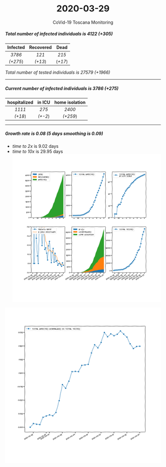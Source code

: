 <div align='center'>

# 2020-03-29
CoVid-19 Toscana Monitoring
</div>

##### Total number of infected individuals is 4122 (+305)
Infected | Recovered | Dead
:---: | :---: | :---:
*3786* | *121* | *215*
*(+275*) | *(+13*) | (*+17*)

*Total number of tested individuals is 27579 (+1966)*
***
##### Current number of infected individuals is 3786 (+275)
hospitalized | in ICU | home isolation
:---: | :---: | :---:
*1111* |*275* |*2400*
*(+18*) |*(+-2*) |*(+259*)
***
##### Growth rate is 0.08 (5 days smoothing is 0.09)
- *time to 2x* is 9.02 days
- *time to 10x* is 29.95 days
![stats][stats]

![infected_normalized][infected_normalized]

[stats]: stats_Toscana.png
[infected_normalized]: infected_normalized_Toscana.png
